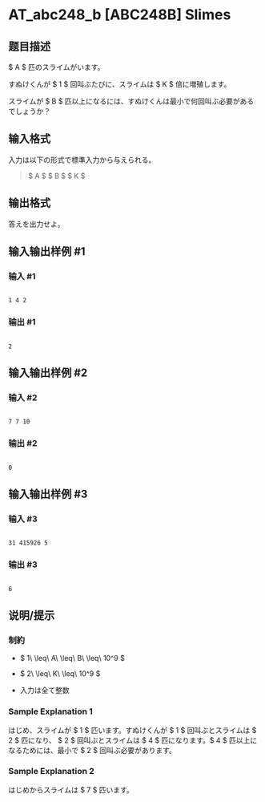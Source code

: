 # AT_abc248_b [ABC248B] Slimes

## 题目描述

[problemUrl]: https://atcoder.jp/contests/abc248/tasks/abc248_b

$ A $ 匹のスライムがいます。

すぬけくんが $ 1 $ 回叫ぶたびに、スライムは $ K $ 倍に増殖します。

スライムが $ B $ 匹以上になるには、すぬけくんは最小で何回叫ぶ必要があるでしょうか？

## 输入格式

入力は以下の形式で標準入力から与えられる。

> $ A $ $ B $ $ K $

## 输出格式

答えを出力せよ。

## 输入输出样例 #1

### 输入 #1

```
1 4 2
```

### 输出 #1

```
2
```

## 输入输出样例 #2

### 输入 #2

```
7 7 10
```

### 输出 #2

```
0
```

## 输入输出样例 #3

### 输入 #3

```
31 415926 5
```

### 输出 #3

```
6
```

## 说明/提示

### 制約

- $ 1\ \leq\ A\ \leq\ B\ \leq\ 10^9 $
- $ 2\ \leq\ K\ \leq\ 10^9 $
- 入力は全て整数

### Sample Explanation 1

はじめ、スライムが $ 1 $ 匹います。すぬけくんが $ 1 $ 回叫ぶとスライムは $ 2 $ 匹になり、 $ 2 $ 回叫ぶとスライムは $ 4 $ 匹になります。$ 4 $ 匹以上になるためには、最小で $ 2 $ 回叫ぶ必要があります。

### Sample Explanation 2

はじめからスライムは $ 7 $ 匹います。
